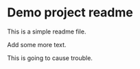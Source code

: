 # Demo project readme

This is a simple readme file.

Add some more text.

This is going to cause trouble.
